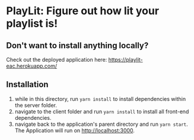 # PlayLit: Figure out how lit your playlist is!
## Don't want to install anything locally? 
Check out the deployed application here: <https://playlit-eac.herokuapp.com/>

## Installation
1. while in this directory, run
``yarn install`` to install dependencies within the server folder.
2. navigate to the client folder and run ``yarn install`` to install all front-end dependencies.
3. navigate back to the application's parent directory and run ``yarn start``.
The Application will run on <http://localhost:3000>.

